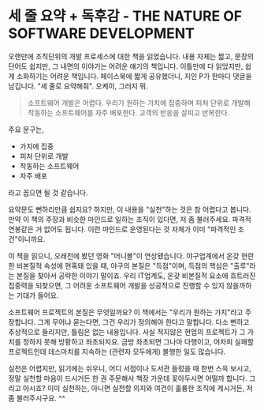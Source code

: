 # 세 줄 요약 + 독후감 - THE NATURE OF SOFTWARE DEVELOPMENT

오랜만에 조직단위의 개발 프로세스에 대한 책을 읽었습니다. 내용 자체는 짧고, 문장의 단어도 쉽지만, 그 내면의 이야기는 어려운 얘기의 책입니다. 이틀만에 다 읽었지만, 쉽게 소화하기는 어려운 책입니다. 페이스북에 짧게 공유했더니, 지인 P가 한마디 댓글을 남깁니다. "세 줄로 요약해줘". 오케이, 그러지 뭐.

> 소프트웨어 개발은 어렵다. 우리가 원하는 가치에 집중하며 피처 단위로 개발해 작동하는 소프트웨어를 자주 배포한다. 고객의 반응을 살피고 반복한다.

주요 문구는,

* 가치에 집중
* 피처 단위로 개발
* 작동하는 소프트웨어
* 자주 배포

라고 꼽으면 될 것 같습니다.

요약문도 뻔하리만큼 쉽지요? 하지만, 이 내용을 "실천"하는 것은 참 어렵다고 봅니다. 만약 이 책의 주장과 비슷한 마인드로 일하는 조직이 있다면, 저 좀 불러주세요. 파격적 연봉같은 거 없어도 됩니다. 이런 마인드로 운영된다는 것 자체가 이미 "파격적인 조건"이니까요.

이 책을 읽으니, 오래전에 봤던 영화 "머니볼"이 연상됐습니다. 야구업계에서 온갖 현란한 비본질적 속성에 현혹돼 있을 때, 야구의 본질은 "득점"이며, 득점의 핵심은 "출루"라는 본질을 찾아서 공략한 이야기 말이죠. 우리 IT업계도, 온갖 비본질적 요소에 흐트러진 집중력을 되찾으면, 그 어려운 소프트웨어 개발을 성공적으로 진행할 수 있지 않을까하는 기대가 들어요.

소프트웨어 프로젝트의 본질은 무엇일까요? 이 책에서는 "우리가 원하는 가치"라고 주장합니다. 그게 무어냐 묻는다면, 그건 우리가 정의해야 한다고 말합니다. 다소 뻔하고 추상적으로 들리지만, 틀림은 없는 내용입니다. 사실 적지않은 현업의 프로젝트가 그 가치를 정하지 못해 방황하고 좌초되지요. 금방 좌초되면 그나마 다행이고, 어차피 실패할 프로젝트인데 데스마치를 지속하는 (관련자 모두에게) 불행한 일도 많습니다.

실천은 어렵지만, 읽기에는 쉬우니, 어디 서점이나 도서관 들렀을 때 한번 스윽 보시고, 정말 실천할 마음이 드시거든 한 권 주문해서 책장 가운데 꽂아두시면 어떨까 합니다. 그리고 아시죠? 이미 실천하는, 아니면 실천할 의지와 여건이 훌륭한 조직에 계시거든, 저 좀 불러주시구요. ^^

